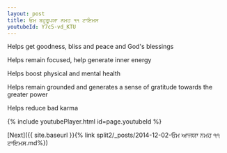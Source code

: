 ```yaml
---
layout: post
title: ਓਮ ਬਹੁਰੂਪਯਾ ਨਮਹ ੧੧ ਟਾਇਮਸ
youtubeId: Y7c5-vd_KTU
---
```

 
 
Helps get goodness, bliss and peace and God's blessings
 
Helps remain focused, help generate inner energy 
 
Helps boost physical and mental health 
 
Helps remain grounded and generates a sense of gratitude towards the greater power 
 
Helps reduce bad karma
 
 
 
 


{% include youtubePlayer.html id=page.youtubeId %}
 
[Next]({{ site.baseurl }}{% link  split2/_posts/2014-12-02-ਓਮ ਆਜਯਾ ਨਮਹ ੧੧ ਟਾਇਮਸ.md%})
 
